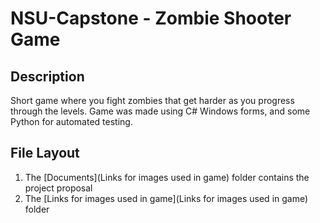 # NSU-Capstone - Zombie Shooter Game
## Description
Short game where you fight zombies that get harder as you progress through the levels.
Game was made using C# Windows forms, and some Python for automated testing.
## File Layout
1. The [Documents](Links for images used in game) folder contains the project proposal
2. The [Links for images used in game](Links for images used in game) folder
